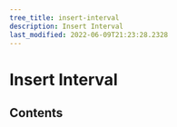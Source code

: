 ```yaml
---
tree_title: insert-interval
description: Insert Interval
last_modified: 2022-06-09T21:23:28.2328
---
```


# Insert Interval

## Contents
